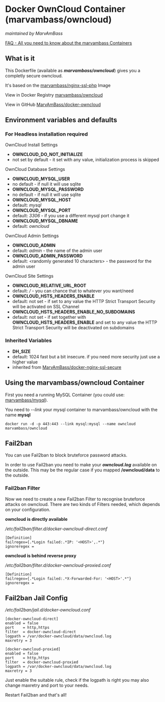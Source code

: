 # Docker OwnCloud Container (marvambass/owncloud)
_maintained by MarvAmBass_

[FAQ - All you need to know about the marvambass Containers](https://marvin.im/docker-faq-all-you-need-to-know-about-the-marvambass-containers/)

## What is it

This Dockerfile (available as ___marvambass/owncloud___) gives you a completly secure owncloud.

It's based on the [marvambass/nginx-ssl-php](https://registry.hub.docker.com/u/marvambass/nginx-ssl-php/) Image

View in Docker Registry [marvambass/owncloud](https://registry.hub.docker.com/u/marvambass/owncloud/)

View in GitHub [MarvAmBass/docker-owncloud](https://github.com/MarvAmBass/docker-owncloud)

## Environment variables and defaults

### For Headless installation required

OwnCloud Install Settings

* __OWNCLOUD\_DO\_NOT_INITIALIZE__
 * not set by default - it set with any value, initialization process is skipped
 
OwnCloud Database Settings

* __OWNCLOUD\_MYSQL\_USER__
 * no default - if null it will use sqlite
* __OWNCLOUD\_MYSQL\_PASSWORD__
 * no default - if null it will use sqlite
* __OWNCLOUD\_MYSQL\_HOST__
 * default: _mysql_
* __OWNCLOUD\_MYSQL\_PORT__
 * default: _3306_ - if you use a different mysql port change it
* __OWNCLOUD\_MYSQL\_DBNAME__
 * default: _owncloud_
 
OwnCloud Admin Settings

* __OWNCLOUD\_ADMIN__
 * default: _admin_ - the name of the admin user
* __OWNCLOUD\_ADMIN\_PASSWORD__
 * default: <randomly generated 10 characters> - the password for the admin user

OwnCloud Site Settings

* __OWNCLOUD\_RELATIVE\_URL\_ROOT__
 * default: _/_ - you can chance that to whatever you want/need
* __OWNCLOUD\_HSTS\_HEADERS\_ENABLE__
 * default: not set - if set to any value the HTTP Strict Transport Security will be activated on SSL Channel
* __OWNCLOUD\_HSTS\_HEADERS\_ENABLE\_NO\_SUBDOMAINS__
 * default: not set - if set together with __OWNCLOUD\_HSTS\_HEADERS\_ENABLE__ and set to any value the HTTP Strict Transport Security will be deactivated on subdomains

### Inherited Variables

* __DH\_SIZE__
 * default: 1024 fast but a bit insecure. if you need more security just use a higher value
 * inherited from [MarvAmBass/docker-nginx-ssl-secure](https://github.com/MarvAmBass/docker-nginx-ssl-secure)

## Using the marvambass/owncloud Container

First you need a running MySQL Container (you could use: [marvambass/mysql](https://registry.hub.docker.com/u/marvambass/mysql/)).

You need to _--link_ your mysql container to marvambass/owncloud with the name __mysql__

    docker run -d -p 443:443 --link mysql:mysql --name owncloud marvambass/owncloud
    
## Fail2ban

You can use Fail2ban to block bruteforce password attacks.

In order to use Fail2ban you need to make your ___owncloud.log___ available on the outside.
This may be the regular case if you mapped __/owncloud/data__ to the outside.

### Fail2ban Filter

Now we need to create a new Fail2ban Filter to recognise bruteforce attacks on owncloud.
There are two kinds of Filters needed, which depends on your configuration.

__owncloud is directly available__

_/etc/fail2ban/filter.d/docker-owncloud-direct.conf_

    [Definition]
    failregex={.*Login failed:.*IP: '<HOST>',.*"}
    ignoreregex =

__owncloud is behind reverse proxy__

_/etc/fail2ban/filter.d/docker-owncloud-proxied.conf_

    [Definition]
    failregex={.*Login failed:.*X-Forwarded-For: '<HOST>'.*"}
    ignoreregex =
    
## Fail2ban Jail Config    

_/etc/fail2ban/jail.d/docker-owncloud.conf_

    [docker-owncloud-direct]
    enabled = false
    port    = http,https
    filter  = docker-owncloud-direct
    logpath = /var/docker-owncloud/data/owncloud.log
    maxretry = 3

    [docker-owncloud-proxied]
    enabled = false
    port    = http,https
    filter  = docker-owncloud-proxied
    logpath = /var/docker-owncloud/data/owncloud.log
    maxretry = 3
    
Just enable the suitable rule, check if the logpath is right you may also change maxretry and port to your needs.

Restart Fail2ban and that's all!
